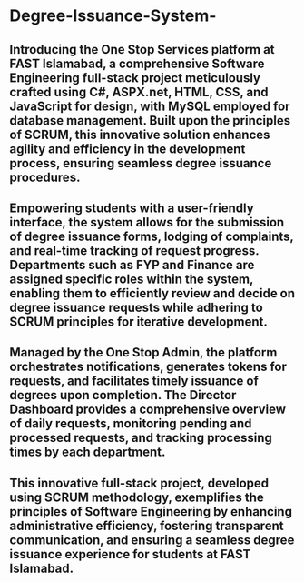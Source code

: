 # Degree-Issuance-System-
## Introducing the One Stop Services platform at FAST Islamabad, a comprehensive Software Engineering full-stack project meticulously crafted using C#, ASPX.net, HTML, CSS, and JavaScript for design, with MySQL employed for database management. Built upon the principles of SCRUM, this innovative solution enhances agility and efficiency in the development process, ensuring seamless degree issuance procedures.

## Empowering students with a user-friendly interface, the system allows for the submission of degree issuance forms, lodging of complaints, and real-time tracking of request progress. Departments such as FYP and Finance are assigned specific roles within the system, enabling them to efficiently review and decide on degree issuance requests while adhering to SCRUM principles for iterative development.

## Managed by the One Stop Admin, the platform orchestrates notifications, generates tokens for requests, and facilitates timely issuance of degrees upon completion. The Director Dashboard provides a comprehensive overview of daily requests, monitoring pending and processed requests, and tracking processing times by each department.

## This innovative full-stack project, developed using SCRUM methodology, exemplifies the principles of Software Engineering by enhancing administrative efficiency, fostering transparent communication, and ensuring a seamless degree issuance experience for students at FAST Islamabad.
